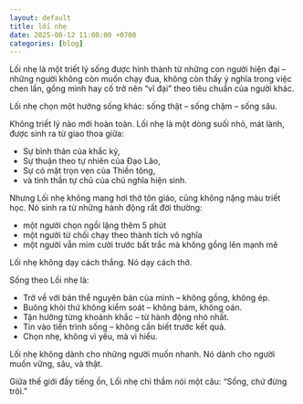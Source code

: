 ```yaml
---
layout: default
title: lối nhẹ
date: 2025-06-12 11:00:00 +0700
categories: [blog]
---
```


Lối nhẹ là một triết lý sống được hình thành từ những con người hiện đại – những người không còn muốn chạy đua, không còn thấy ý nghĩa trong việc chen lấn, gồng mình hay cố trở nên “vĩ đại” theo tiêu chuẩn của người khác.

Lối nhẹ chọn một hướng sống khác: sống thật – sống chậm – sống sâu.

Không triết lý nào mới hoàn toàn. Lối nhẹ là một dòng suối nhỏ, mát lành, được sinh ra từ giao thoa giữa:
- Sự bình thản của khắc kỷ,
- Sự thuận theo tự nhiên của Đạo Lão,
- Sự có mặt trọn vẹn của Thiền tông,
- và tinh thần tự chủ của chủ nghĩa hiện sinh.

Nhưng Lối nhẹ không mang hơi thở tôn giáo, cũng không nặng màu triết học.
Nó sinh ra từ những hành động rất đời thường:

- một người chọn ngồi lặng thêm 5 phút
- một người từ chối chạy theo thành tích vô nghĩa
- một người vẫn mỉm cười trước bất trắc mà không gồng lên mạnh mẽ

Lối nhẹ không dạy cách thắng. Nó dạy cách thở.

Sống theo Lối nhẹ là:
- Trở về với bản thể nguyên bản của mình – không gồng, không ép.
- Buông khỏi thứ không kiểm soát – không bám, không oán.
- Tận hưởng từng khoảnh khắc – từ hành động nhỏ nhất.
- Tin vào tiến trình sống – không cần biết trước kết quả.
- Chọn nhẹ, không vì yếu, mà vì hiểu.

Lối nhẹ không dành cho những người muốn nhanh.
Nó dành cho người muốn vững, sâu, và thật.

Giữa thế giới đầy tiếng ồn, Lối nhẹ chỉ thầm nói một câu:
“Sống, chứ đừng trôi.”